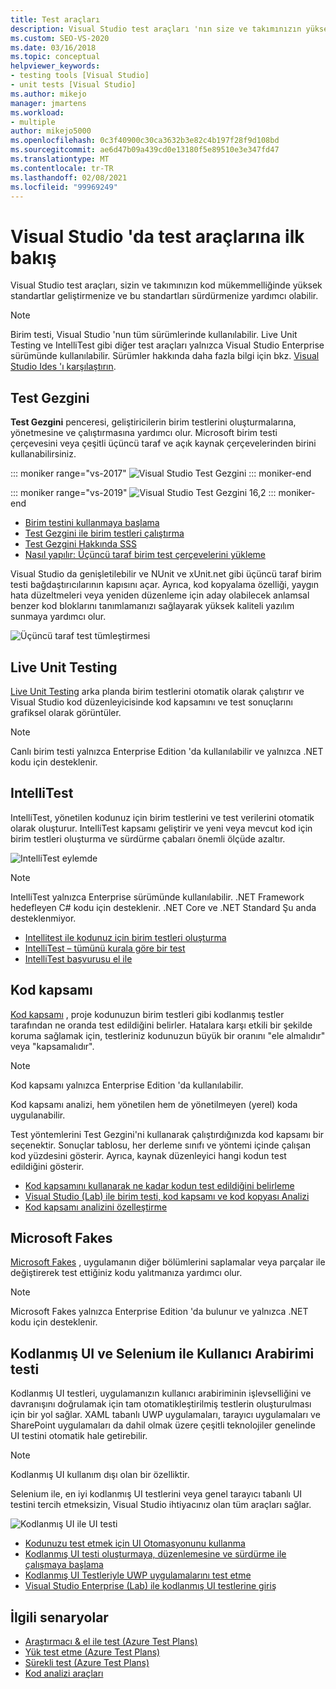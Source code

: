 ```yaml
---
title: Test araçları
description: Visual Studio test araçları 'nın size ve takımınızın yüksek standartlara sahip kod mükemmelliği geliştirme ve BT konusunda nasıl yardımcı olabileceğini öğrenin.
ms.custom: SEO-VS-2020
ms.date: 03/16/2018
ms.topic: conceptual
helpviewer_keywords:
- testing tools [Visual Studio]
- unit tests [Visual Studio]
ms.author: mikejo
manager: jmartens
ms.workload:
- multiple
author: mikejo5000
ms.openlocfilehash: 0c3f40900c30ca3632b3e82c4b197f28f9d108bd
ms.sourcegitcommit: ae6d47b09a439cd0e13180f5e89510e3e347fd47
ms.translationtype: MT
ms.contentlocale: tr-TR
ms.lasthandoff: 02/08/2021
ms.locfileid: "99969249"
---
```

# <a name="first-look-at-testing-tools-in-visual-studio"></a>Visual Studio 'da test araçlarına ilk bakış

Visual Studio test araçları, sizin ve takımınızın kod mükemmelliğinde yüksek standartlar geliştirmenize ve bu standartları sürdürmenize yardımcı olabilir.

> [!NOTE]
> Birim testi, Visual Studio 'nun tüm sürümlerinde kullanılabilir. Live Unit Testing ve IntelliTest gibi diğer test araçları yalnızca Visual Studio Enterprise sürümünde kullanılabilir. Sürümler hakkında daha fazla bilgi için bkz. [Visual Studio Ides 'ı karşılaştırın](https://visualstudio.microsoft.com/vs/compare/).

## <a name="test-explorer"></a>Test Gezgini

**Test Gezgini** penceresi, geliştiricilerin birim testlerini oluşturmalarına, yönetmesine ve çalıştırmasına yardımcı olur. Microsoft birim testi çerçevesini veya çeşitli üçüncü taraf ve açık kaynak çerçevelerinden birini kullanabilirsiniz.

::: moniker range="vs-2017"
![Visual Studio Test Gezgini](media/devtest-testexplorer.png)
::: moniker-end

::: moniker range="vs-2019"
![Visual Studio Test Gezgini 16,2](media/vs-2019/test-explorer-16-2.PNG)
::: moniker-end

* [Birim testini kullanmaya başlama](unit-test-your-code.md)
* [Test Gezgini ile birim testleri çalıştırma](run-unit-tests-with-test-explorer.md)
* [Test Gezgini Hakkında SSS](test-explorer-faq.md)
* [Nasıl yapılır: Üçüncü taraf birim test çerçevelerini yükleme](install-third-party-unit-test-frameworks.md)

Visual Studio da genişletilebilir ve NUnit ve xUnit.net gibi üçüncü taraf birim testi bağdaştırıcılarının kapısını açar. Ayrıca, kod kopyalama özelliği, yaygın hata düzeltmeleri veya yeniden düzenleme için aday olabilecek anlamsal benzer kod bloklarını tanımlamanızı sağlayarak yüksek kaliteli yazılım sunmaya yardımcı olur.

![Üçüncü taraf test tümleştirmesi](media/devtest-thirdparty.png)

## <a name="live-unit-testing"></a>Live Unit Testing

[Live Unit Testing](../test/live-unit-testing.md) arka planda birim testlerini otomatik olarak çalıştırır ve Visual Studio kod düzenleyicisinde kod kapsamını ve test sonuçlarını grafiksel olarak görüntüler.

> [!NOTE]
> Canlı birim testi yalnızca Enterprise Edition 'da kullanılabilir ve yalnızca .NET kodu için desteklenir.

## <a name="intellitest"></a>IntelliTest

IntelliTest, yönetilen kodunuz için birim testlerini ve test verilerini otomatik olarak oluşturur. IntelliTest kapsamı geliştirir ve yeni veya mevcut kod için birim testleri oluşturma ve sürdürme çabaları önemli ölçüde azaltır.

![IntelliTest eylemde](media/devtest-intellitest.png)

> [!NOTE]
> IntelliTest yalnızca Enterprise sürümünde kullanılabilir. .NET Framework hedefleyen C# kodu için desteklenir. .NET Core ve .NET Standard Şu anda desteklenmiyor.

* [Intellitest ile kodunuz için birim testleri oluşturma](generate-unit-tests-for-your-code-with-intellitest.md)
* [IntelliTest – tümünü kurala göre bir test](https://devblogs.microsoft.com/devops/intellitest-one-test-to-rule-them-all/)
* [IntelliTest başvurusu el ile](intellitest-manual/index.md)

## <a name="code-coverage"></a>Kod kapsamı

[Kod kapsamı](../test/using-code-coverage-to-determine-how-much-code-is-being-tested.md) , proje kodunuzun birim testleri gibi kodlanmış testler tarafından ne oranda test edildiğini belirler. Hatalara karşı etkili bir şekilde koruma sağlamak için, testleriniz kodunuzun büyük bir oranını "ele almalıdır" veya "kapsamalıdır".

> [!NOTE]
> Kod kapsamı yalnızca Enterprise Edition 'da kullanılabilir.

Kod kapsamı analizi, hem yönetilen hem de yönetilmeyen (yerel) koda uygulanabilir.

Test yöntemlerini Test Gezgini'ni kullanarak çalıştırdığınızda kod kapsamı bir seçenektir. Sonuçlar tablosu, her derleme sınıfı ve yöntemi içinde çalışan kod yüzdesini gösterir. Ayrıca, kaynak düzenleyici hangi kodun test edildiğini gösterir.

* [Kod kapsamını kullanarak ne kadar kodun test edildiğini belirleme](using-code-coverage-to-determine-how-much-code-is-being-tested.md)
* [Visual Studio (Lab) ile birim testi, kod kapsamı ve kod kopyası Analizi](https://www.boost.org/doc/libs/1_71_0/libs/test/doc/html/index.html)
* [Kod kapsamı analizini özelleştirme](customizing-code-coverage-analysis.md)

## <a name="microsoft-fakes"></a>Microsoft Fakes

[Microsoft Fakes](../test/isolating-code-under-test-with-microsoft-fakes.md) , uygulamanın diğer bölümlerini saplamalar veya parçalar ile değiştirerek test ettiğiniz kodu yalıtmanıza yardımcı olur.

> [!NOTE]
> Microsoft Fakes yalnızca Enterprise Edition 'da bulunur ve yalnızca .NET kodu için desteklenir.

## <a name="user-interface-testing-with-coded-ui-and-selenium"></a>Kodlanmış UI ve Selenium ile Kullanıcı Arabirimi testi

Kodlanmış UI testleri, uygulamanızın kullanıcı arabiriminin işlevselliğini ve davranışını doğrulamak için tam otomatikleştirilmiş testlerin oluşturulması için bir yol sağlar. XAML tabanlı UWP uygulamaları, tarayıcı uygulamaları ve SharePoint uygulamaları da dahil olmak üzere çeşitli teknolojiler genelinde UI testini otomatik hale getirebilir.

> [!NOTE]
> Kodlanmış UI kullanım dışı olan bir özelliktir.

Selenium ile, en iyi kodlanmış UI testlerini veya genel tarayıcı tabanlı UI testini tercih etmeksizin, Visual Studio ihtiyacınız olan tüm araçları sağlar.

![Kodlanmış UI ile UI testi](media/devtest-codeduitest.png)

* [Kodunuzu test etmek için UI Otomasyonunu kullanma](use-ui-automation-to-test-your-code.md)
* [Kodlanmış UI testi oluşturmaya, düzenlemesine ve sürdürme ile çalışmaya başlama](walkthrough-creating-editing-and-maintaining-a-coded-ui-test.md)
* [Kodlanmış UI Testleriyle UWP uygulamalarını test etme](test-uwp-app-with-coded-ui-test.md)
* [Visual Studio Enterprise (Lab) ile kodlanmış UI testlerine giriş](https://www.boost.org/doc/libs/1_71_0/libs/test/doc/html/index.html)

## <a name="related-scenarios"></a>İlgili senaryolar

* [Araştırmacı & el ile test (Azure Test Plans)](/azure/devops/test/index?view=vsts&preserve-view=true)
* [Yük test etme (Azure Test Plans)](/azure/devops/test/load-test/index?view=vsts&preserve-view=true)
* [Sürekli test (Azure Test Plans)](/azure/devops/pipelines/test/getting-started-with-continuous-testing?view=vsts&preserve-view=true)
* [Kod analizi araçları](../code-quality/code-analysis-for-managed-code-overview.md)
